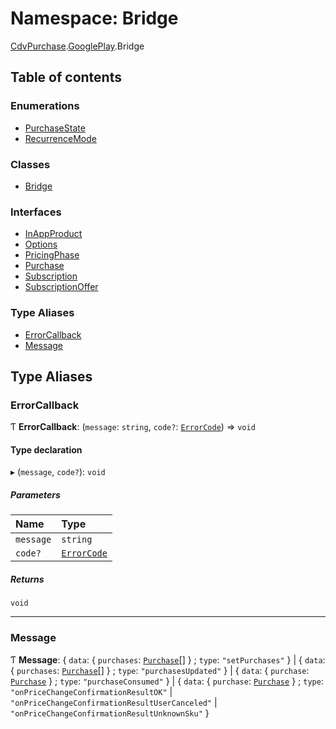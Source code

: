 # Namespace: Bridge

[CdvPurchase](CdvPurchase.md).[GooglePlay](CdvPurchase.GooglePlay.md).Bridge

## Table of contents

### Enumerations

- [PurchaseState](../enums/CdvPurchase.GooglePlay.Bridge.PurchaseState.md)
- [RecurrenceMode](../enums/CdvPurchase.GooglePlay.Bridge.RecurrenceMode.md)

### Classes

- [Bridge](../classes/CdvPurchase.GooglePlay.Bridge.Bridge.md)

### Interfaces

- [InAppProduct](../interfaces/CdvPurchase.GooglePlay.Bridge.InAppProduct.md)
- [Options](../interfaces/CdvPurchase.GooglePlay.Bridge.Options.md)
- [PricingPhase](../interfaces/CdvPurchase.GooglePlay.Bridge.PricingPhase.md)
- [Purchase](../interfaces/CdvPurchase.GooglePlay.Bridge.Purchase.md)
- [Subscription](../interfaces/CdvPurchase.GooglePlay.Bridge.Subscription.md)
- [SubscriptionOffer](../interfaces/CdvPurchase.GooglePlay.Bridge.SubscriptionOffer.md)

### Type Aliases

- [ErrorCallback](CdvPurchase.GooglePlay.Bridge.md#errorcallback)
- [Message](CdvPurchase.GooglePlay.Bridge.md#message)

## Type Aliases

### ErrorCallback

Ƭ **ErrorCallback**: (`message`: `string`, `code?`: [`ErrorCode`](../enums/CdvPurchase.ErrorCode.md)) => `void`

#### Type declaration

▸ (`message`, `code?`): `void`

##### Parameters

| Name | Type |
| :------ | :------ |
| `message` | `string` |
| `code?` | [`ErrorCode`](../enums/CdvPurchase.ErrorCode.md) |

##### Returns

`void`

___

### Message

Ƭ **Message**: \{ `data`: \{ `purchases`: [`Purchase`](../interfaces/CdvPurchase.GooglePlay.Bridge.Purchase.md)[]  } ; `type`: ``"setPurchases"``  } \| \{ `data`: \{ `purchases`: [`Purchase`](../interfaces/CdvPurchase.GooglePlay.Bridge.Purchase.md)[]  } ; `type`: ``"purchasesUpdated"``  } \| \{ `data`: \{ `purchase`: [`Purchase`](../interfaces/CdvPurchase.GooglePlay.Bridge.Purchase.md)  } ; `type`: ``"purchaseConsumed"``  } \| \{ `data`: \{ `purchase`: [`Purchase`](../interfaces/CdvPurchase.GooglePlay.Bridge.Purchase.md)  } ; `type`: ``"onPriceChangeConfirmationResultOK"`` \| ``"onPriceChangeConfirmationResultUserCanceled"`` \| ``"onPriceChangeConfirmationResultUnknownSku"``  }

